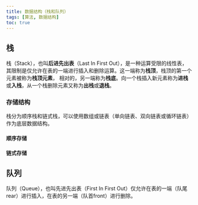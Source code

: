 ```yaml
---
title: 数据结构（栈和队列）
tags: [算法, 数据结构]
toc: true
---
```


## 栈

栈（Stack），也叫**后进先出表**（Last In First Out），是一种运算受限的线性表，其限制是仅允许在表的一端进行插入和删除运算。这一端称为**栈顶**，栈顶的第一个元素被称为**栈顶元素**，
相对的，另一端称为**栈底**。向一个栈插入新元素称为**进栈**或**入栈**，从一个栈删除元素又称为**出栈**或**退栈**。

### 存储结构

栈分为顺序栈和链式栈，可以使用数组或链表（单向链表、双向链表或循环链表）作为底层数据结构。

#### 顺序存储



#### 链式存储


## 队列

队列（Queue），也叫先进先出表（First In First Out）仅允许在表的一端（队尾rear）进行插入，在表的另一端（队首front）进行删除。

